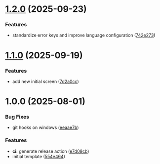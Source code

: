 # [1.2.0](https://github.com/Buildbox-IT-Solutions/expo-app-template/compare/v1.1.0...v1.2.0) (2025-09-23)


### Features

* standardize error keys and improve language configuration ([742e273](https://github.com/Buildbox-IT-Solutions/expo-app-template/commit/742e27302cf31080e955c4e9a52280b5fb867469))

# [1.1.0](https://github.com/Buildbox-IT-Solutions/expo-app-template/compare/v1.0.0...v1.1.0) (2025-09-19)


### Features

* add new initial screen ([7d2a0cc](https://github.com/Buildbox-IT-Solutions/expo-app-template/commit/7d2a0cc5dc7f25f17b627de426b4870d6af01216))

# 1.0.0 (2025-08-01)


### Bug Fixes

* git hooks on windows ([eeaae7b](https://github.com/Buildbox-IT-Solutions/expo-app-template/commit/eeaae7bc5555c99039bbfbcbf14b6f90c3f4c73b))


### Features

* **ci:** generate release action ([e7d08cb](https://github.com/Buildbox-IT-Solutions/expo-app-template/commit/e7d08cbe5ad6e96045593efcabc498523c7a62ed))
* initial template ([554e464](https://github.com/Buildbox-IT-Solutions/expo-app-template/commit/554e464f1a079acff93596dc8ae8b1dd7b6f2814))
